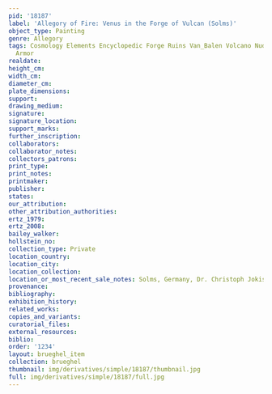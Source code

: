 ```yaml
---
pid: '18187'
label: 'Allegory of Fire: Venus in the Forge of Vulcan (Solms)'
object_type: Painting
genre: Allegory
tags: Cosmology Elements Encyclopedic Forge Ruins Van_Balen Volcano Nude Landscape
  Armor
realdate: 
height_cm: 
width_cm: 
diameter_cm: 
plate_dimensions: 
support: 
drawing_medium: 
signature: 
signature_location: 
support_marks: 
further_inscription: 
collaborators: 
collaborator_notes: 
collectors_patrons: 
print_type: 
print_notes: 
printmaker: 
publisher: 
states: 
our_attribution: 
other_attribution_authorities: 
ertz_1979: 
ertz_2008: 
bailey_walker: 
hollstein_no: 
collection_type: Private
location_country: 
location_city: 
location_collection: 
location_or_most_recent_sale_notes: Solms, Germany, Dr. Christoph Jokisch, cat. 1974
provenance: 
bibliography: 
exhibition_history: 
related_works: 
copies_and_variants: 
curatorial_files: 
external_resources: 
biblio: 
order: '1234'
layout: brueghel_item
collection: brueghel
thumbnail: img/derivatives/simple/18187/thumbnail.jpg
full: img/derivatives/simple/18187/full.jpg
---
```


